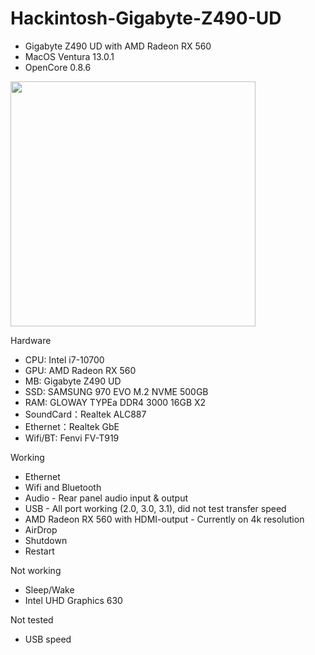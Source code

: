 # Hackintosh-Gigabyte-Z490-UD
* Gigabyte Z490 UD with AMD Radeon RX 560
* MacOS Ventura 13.0.1
* OpenCore 0.8.6 

<img width="392" src="https://user-images.githubusercontent.com/64507185/204080779-84ab9b0f-51ee-44e9-9af2-093af5b5028a.png">

Hardware
* CPU: Intel i7-10700
* GPU: AMD Radeon RX 560
* MB: Gigabyte Z490 UD
* SSD: SAMSUNG 970 EVO M.2 NVME 500GB
* RAM: GLOWAY TYPEa DDR4 3000 16GB X2
* SoundCard：Realtek ALC887
* Ethernet：Realtek GbE
* Wifi/BT: Fenvi FV-T919

Working
* Ethernet
* Wifi and Bluetooth
* Audio - Rear panel audio input & output
* USB - All port working (2.0, 3.0, 3.1), did not test transfer speed
* AMD Radeon RX 560 with HDMI-output - Currently on 4k resolution
* AirDrop
* Shutdown
* Restart

Not working
* Sleep/Wake
* Intel UHD Graphics 630

Not tested
* USB speed

